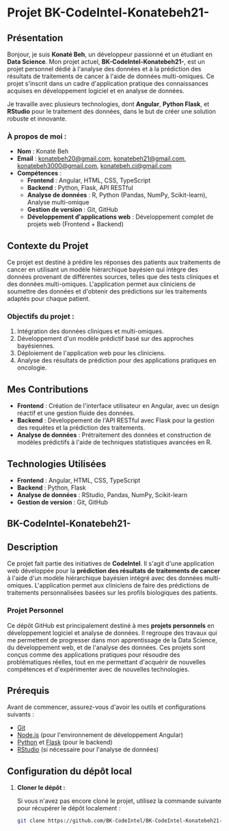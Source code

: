 # Projet BK-CodeIntel-Konatebeh21-

## Présentation

Bonjour, je suis **Konaté Beh**, un développeur passionné et un étudiant en **Data Science**. Mon projet actuel, **BK-CodeIntel-Konatebeh21-**, est un projet personnel dédié à l'analyse des données et à la prédiction des résultats de traitements de cancer à l'aide de données multi-omiques. Ce projet s'inscrit dans un cadre d'application pratique des connaissances acquises en développement logiciel et en analyse de données.

Je travaille avec plusieurs technologies, dont **Angular**, **Python Flask**, et **RStudio** pour le traitement des données, dans le but de créer une solution robuste et innovante.

### À propos de moi :
- **Nom** : Konaté Beh
- **Email** : konatebeh20@gmail.com, konatebeh21@gmail.com, konatebeh3000@gmail.com, konatebeh.ci@gmail.com
- **Compétences** : 
  - **Frontend** : Angular, HTML, CSS, TypeScript
  - **Backend** : Python, Flask, API RESTful
  - **Analyse de données** : R, Python (Pandas, NumPy, Scikit-learn), Analyse multi-omique
  - **Gestion de version** : Git, GitHub
  - **Développement d'applications web** : Développement complet de projets web (Frontend + Backend)

## Contexte du Projet

Ce projet est destiné à prédire les réponses des patients aux traitements de cancer en utilisant un modèle hiérarchique bayésien qui intègre des données provenant de différentes sources, telles que des tests cliniques et des données multi-omiques. L'application permet aux cliniciens de soumettre des données et d'obtenir des prédictions sur les traitements adaptés pour chaque patient.

### Objectifs du projet :
1. Intégration des données cliniques et multi-omiques.
2. Développement d'un modèle prédictif basé sur des approches bayésiennes.
3. Déploiement de l'application web pour les cliniciens.
4. Analyse des résultats de prédiction pour des applications pratiques en oncologie.

## Mes Contributions

- **Frontend** : Création de l'interface utilisateur en Angular, avec un design réactif et une gestion fluide des données.
- **Backend** : Développement de l'API RESTful avec Flask pour la gestion des requêtes et la prédiction des traitements.
- **Analyse de données** : Prétraitement des données et construction de modèles prédictifs à l'aide de techniques statistiques avancées en R.

## Technologies Utilisées

- **Frontend** : Angular, HTML, CSS, TypeScript
- **Backend** : Python, Flask
- **Analyse de données** : RStudio, Pandas, NumPy, Scikit-learn
- **Gestion de version** : Git, GitHub

## BK-CodeIntel-Konatebeh21-

## Description
Ce projet fait partie des initiatives de **CodeIntel**. Il s'agit d'une application web développée pour la **prédiction des résultats de traitements de cancer** à l'aide d'un modèle hiérarchique bayésien intégré avec des données multi-omiques. L'application permet aux cliniciens de faire des prédictions de traitements personnalisées basées sur les profils biologiques des patients.

### Projet Personnel
Ce dépôt GitHub est principalement destiné à mes **projets personnels** en développement logiciel et analyse de données. Il regroupe des travaux qui me permettent de progresser dans mon apprentissage de la Data Science, du développement web, et de l'analyse des données. Ces projets sont conçus comme des applications pratiques pour résoudre des problématiques réelles, tout en me permettant d'acquérir de nouvelles compétences et d'expérimenter avec de nouvelles technologies.

## Prérequis
Avant de commencer, assurez-vous d'avoir les outils et configurations suivants :

- [Git](https://git-scm.com/)
- [Node.js](https://nodejs.org/) (pour l'environnement de développement Angular)
- [Python](https://www.python.org/) et [Flask](https://flask.palletsprojects.com/) (pour le backend)
- [RStudio](https://www.rstudio.com/) (si nécessaire pour l'analyse de données)

## Configuration du dépôt local

1. **Cloner le dépôt :**

   Si vous n'avez pas encore cloné le projet, utilisez la commande suivante pour récupérer le dépôt localement :
   ```bash
   git clone https://github.com/BK-CodeIntel/BK-CodeIntel-Konatebeh21-.git
